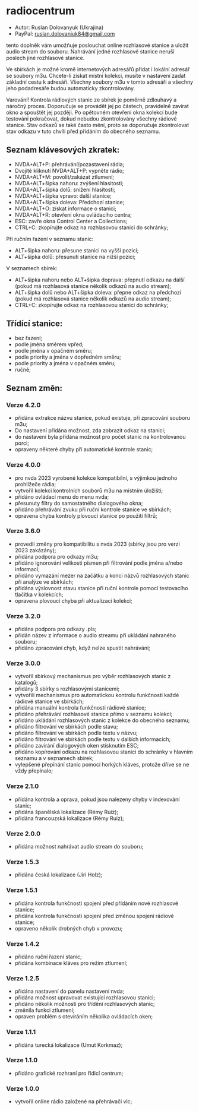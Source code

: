 # radiocentrum

* Autor: Ruslan Dolovanyuk (Ukrajina)
* PayPal: ruslan.dolovaniuk84@gmail.com

tento doplněk vám umožňuje poslouchat online rozhlasové stanice a uložit audio stream do souboru.
Nahrávání jedné rozhlasové stanice neruší poslech jiné rozhlasové stanice.

Ve sbírkách je možné kromě internetových adresářů přidat i lokální adresář se soubory m3u.
Chcete-li získat místní kolekci, musíte v nastavení zadat základní cestu k adresáři.
Všechny soubory m3u v tomto adresáři a všechny jeho podadresáře budou automaticky zkontrolovány.

Varování!
Kontrola rádiových stanic ze sbírek je poměrně zdlouhavý a náročný proces.
Doporučuje se provádět jej po částech, pravidelně zavírat okno a spouštět jej později.
Po opětovném otevření okna kolekcí bude testování pokračovat, dokud nebudou zkontrolovány všechny rádiové stanice.
Stav odkazů se také často mění, proto se doporučuje zkontrolovat stav odkazu v tuto chvíli před přidáním do obecného seznamu.


## Seznam klávesových zkratek:
* NVDA+ALT+P: přehrávání/pozastavení rádia;
* Dvojité kliknutí NVDA+ALT+P: vypněte rádio;
* NVDA+ALT+M: povolit/zakázat ztlumení;
* NVDA+ALT+šipka nahoru: zvýšení hlasitosti;
* NVDA+ALT+šipka dolů: snížení hlasitosti;
* NVDA+ALT+šipka vpravo: další stanice;
* NVDA+ALT+šipka doleva: Předchozí stanice;
* NVDA+ALT+O: získat informace o stanici;
* NVDA+ALT+R: otevření okna ovládacího centra;
* ESC: zavře okna Control Center a Collections;
* CTRL+C: zkopírujte odkaz na rozhlasovou stanici do schránky;

Při ručním řazení v seznamu stanic:
* ALT+šipka nahoru: přesune stanici na vyšší pozici;
* ALT+šipka dolů: přesunutí stanice na nižší pozici;

V seznamech sbírek:
* ALT+šipka nahoru nebo ALT+šipka doprava: přepnutí odkazu na další (pokud má rozhlasová stanice několik odkazů na audio stream);
* ALT+šipka dolů nebo ALT+šipka doleva: přepne odkaz na předchozí (pokud má rozhlasová stanice několik odkazů na audio stream);
* CTRL+C: zkopírujte odkaz na rozhlasovou stanici do schránky;

## Třídící stanice:
* bez řazení;
* podle jména směrem vpřed;
* podle jména v opačném směru;
* podle priority a jména v dopředném směru;
* podle priority a jména v opačném směru;
* ručně;

## Seznam změn:
### Verze 4.2.0
* přidána extrakce názvu stanice, pokud existuje, při zpracování souboru m3u;
* Do nastavení přidána možnost, zda zobrazit odkaz na stanici;
* do nastavení byla přidána možnost pro počet stanic na kontrolovanou porci;
* opraveny některé chyby při automatické kontrole stanic;

### Verze 4.0.0
* pro nvda 2023 vyrobené kolekce kompatibilní, s výjimkou jednoho prohlížeče rádia;
* vytvořil kolekci kontrolních souborů m3u na místním úložišti;
* přidáno ovládací menu do menu nvda;
* přesunuty filtry do samostatného dialogového okna;
* přidáno přehrávání zvuku při ruční kontrole stanice ve sbírkách;
* opravena chyba kontroly plovoucí stanice po použití filtrů;

### Verze 3.6.0
* provedli změny pro kompatibilitu s nvda 2023 (sbírky jsou pro verzi 2023 zakázány);
* přidána podpora pro odkazy m3u;
* přidáno ignorování velikosti písmen při filtrování podle jména a/nebo informací;
* přidáno vymazání mezer na začátku a konci názvů rozhlasových stanic při analýze ve sbírkách;
* přidána výslovnost stavu stanice při ruční kontrole pomocí testovacího tlačítka v kolekcích;
* opravena plovoucí chyba při aktualizaci kolekcí;

### Verze 3.2.0
* přidána podpora pro odkazy .pls;
* přidán název z informace o audio streamu při ukládání nahraného souboru;
* přidáno zpracování chyb, když nelze spustit nahrávání;

### Verze 3.0.0
* vytvořil sbírkový mechanismus pro výběr rozhlasových stanic z katalogů;
* přidány 3 sbírky s rozhlasovými stanicemi;
* vytvořili mechanismus pro automatickou kontrolu funkčnosti každé rádiové stanice ve sbírkách;
* přidána manuální kontrola funkčnosti rádiové stanice;
* přidáno přehrávání rozhlasové stanice přímo v seznamu kolekcí;
* přidáno ukládání rozhlasových stanic z kolekce do obecného seznamu;
* přidáno filtrování ve sbírkách podle stavu;
* přidáno filtrování ve sbírkách podle textu v názvu;
* přidáno filtrování ve sbírkách podle textu v dalších informacích;
* přidáno zavírání dialogových oken stisknutím ESC;
* přidáno kopírování odkazu na rozhlasovou stanici do schránky v hlavním seznamu a v seznamech sbírek;
* vylepšené přepínání stanic pomocí horkých kláves, protože dříve se ne vždy přepínalo;

### Verze 2.1.0
* přidána kontrola a oprava, pokud jsou nalezeny chyby v indexování stanic;
* přidána španělská lokalizace (Rémy Ruiz);
* přidána francouzská lokalizace (Rémy Ruiz);

### Verze 2.0.0
* přidána možnost nahrávat audio stream do souboru;

### Verze 1.5.3
* přidána česká lokalizace (Jiri Holz);

### Verze 1.5.1
* přidána kontrola funkčnosti spojení před přidáním nové rozhlasové stanice;
* přidána kontrola funkčnosti spojení před změnou spojení rádiové stanice;
* opraveno několik drobných chyb v provozu;

### Verze 1.4.2
* přidáno ruční řazení stanic;
* přidána kombinace kláves pro režim ztlumení;

### Verze 1.2.5
* přidána nastavení do panelu nastavení nvda;
* přidána možnost upravovat existující rozhlasovou stanici;
* přidáno několik možností pro třídění rozhlasových stanic;
* změnila funkci ztlumení;
* opraven problém s otevíráním několika ovládacích oken;

### Verze 1.1.1
* přidána turecká lokalizace (Umut Korkmaz);

### Verze 1.1.0
* přidáno grafické rozhraní pro řídicí centrum;

### Verze 1.0.0
* vytvořil online rádio založené na přehrávači vlc;
